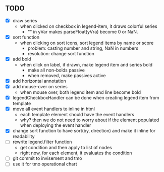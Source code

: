 

## TODO
- [X] draw series
    - when clicked on checkbox in legend-item, it draws colorful series
        - "" in yVar makes parseFloat(yVra) become 0 or NaN.
- [X] sort function
    - when clicking on sort icons, sort legend items by name or score
        - problem: casting number and string, NaN in numbers
        - resolution: change sort function
- [X] add bold
    - when click on label, if drawn, make legend item and series bold
        - make all non-bolds passive
        - when removed, make passives active
- [X] add horizontal annotation
- [X] add mouse-over on series 
    - when mouse over, both legend item and line become bold
- [X] legendCheckboxHandler can be done when creating legend item from template
- [X] move all event handlers to inline in html
    - each template element should have the event handlers
    - why? then we do not need to worry about if the element populated when deploying the event handler
- [X] change sort function to have sort(by, direction) and make it inline for readability
- [ ] rewrite legend.filter function
    - get condition and then apply to list of nodes
    - right now, for each element, it evaluates the condition
- [ ] git commit to invisement and tmo
- [ ] use it for tmo operational chart
